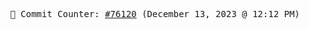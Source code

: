 <p align="center">
    <samp>
        📮 Commit Counter: <a href="https://github.com/Javascript-void0/Javascript-void0/commits/main">#76120</a> (December 13, 2023 @ 12:12 PM)
    </samp>
</p>
